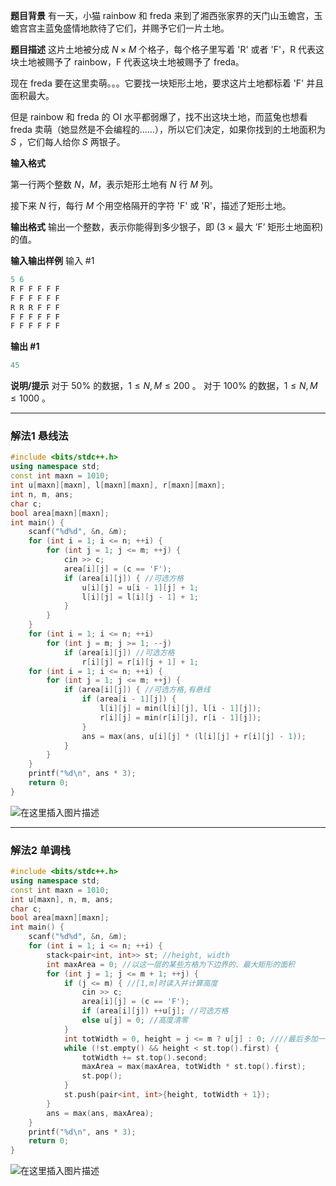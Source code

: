 **题目背景**
有一天，小猫 rainbow 和 freda 来到了湘西张家界的天门山玉蟾宫，玉蟾宫宫主蓝兔盛情地款待了它们，并赐予它们一片土地。

**题目描述**
这片土地被分成 $N\times M$ 个格子，每个格子里写着 'R' 或者 'F'，R 代表这块土地被赐予了 rainbow，F 代表这块土地被赐予了 freda。

现在 freda 要在这里卖萌。。。它要找一块矩形土地，要求这片土地都标着 'F' 并且面积最大。

但是 rainbow 和 freda 的 OI 水平都弱爆了，找不出这块土地，而蓝兔也想看 freda 卖萌（她显然是不会编程的……），所以它们决定，如果你找到的土地面积为 $S$ ，它们每人给你 $S$ 两银子。

**输入格式**

第一行两个整数 $N$，$M$，表示矩形土地有 $N$ 行 $M$ 列。

接下来 $N$ 行，每行 $M$ 个用空格隔开的字符 'F' 或 'R'，描述了矩形土地。

**输出格式**
输出一个整数，表示你能得到多少银子，即 ($3\times \text{最大 'F' 矩形土地面积})$ 的值。

**输入输出样例**
输入 #1

```cpp
5 6 
R F F F F F 
F F F F F F 
R R R F F F 
F F F F F F 
F F F F F F
```

**输出 #1**
```cpp
45
```
**说明/提示**
对于 $50\%$ 的数据，$1 \leq N, M \leq 200$ 。
对于 $100\%$ 的数据，$1 \leq N, M \leq 1000$ 。

---
### 解法1 悬线法
```cpp
#include <bits/stdc++.h>
using namespace std;
const int maxn = 1010;
int u[maxn][maxn], l[maxn][maxn], r[maxn][maxn];
int n, m, ans;
char c;
bool area[maxn][maxn];
int main() {
	scanf("%d%d", &n, &m);
	for (int i = 1; i <= n; ++i) {
		for (int j = 1; j <= m; ++j) {
			cin >> c;
			area[i][j] = (c == 'F');
			if (area[i][j]) { //可选方格
				u[i][j] = u[i - 1][j] + 1;
				l[i][j] = l[i][j - 1] + 1;
			}
		}
	}
	for (int i = 1; i <= n; ++i)
		for (int j = m; j >= 1; --j)
			if (area[i][j]) //可选方格
				r[i][j] = r[i][j + 1] + 1;
	for (int i = 1; i <= n; ++i) {
		for (int j = 1; j <= m; ++j) {
			if (area[i][j]) { //可选方格,有悬线
				if (area[i - 1][j]) {
					l[i][j] = min(l[i][j], l[i - 1][j]);
					r[i][j] = min(r[i][j], r[i - 1][j]);
				}
				ans = max(ans, u[i][j] * (l[i][j] + r[i][j] - 1));
			}
		}
	}
	printf("%d\n", ans * 3);
	return 0;
}
```
![在这里插入图片描述](https://img-blog.csdnimg.cn/100296e4c0fc412793d0401d68d20c81.png?x-oss-process=image/watermark,type_ZHJvaWRzYW5zZmFsbGJhY2s,shadow_50,text_Q1NETiBAbWVtY3B5MA==,size_20,color_FFFFFF,t_70,g_se,x_16)

---
### 解法2 单调栈
```cpp
#include <bits/stdc++.h>
using namespace std;
const int maxn = 1010;
int u[maxn], n, m, ans;
char c;
bool area[maxn][maxn];
int main() {
	scanf("%d%d", &n, &m);
	for (int i = 1; i <= n; ++i) {
		stack<pair<int, int>> st; //height, width
		int maxArea = 0; //以这一层的某些方格为下边界的、最大矩形的面积
		for (int j = 1; j <= m + 1; ++j) {
			if (j <= m) { //[1,m]时读入并计算高度
				cin >> c;
				area[i][j] = (c == 'F');
				if (area[i][j]) ++u[j]; //可选方格
				else u[j] = 0; //高度清零
			}
			int totWidth = 0, height = j <= m ? u[j] : 0; ////最后多加一个0高度柱子作为哨兵
			while (!st.empty() && height < st.top().first) {
				totWidth += st.top().second;
				maxArea = max(maxArea, totWidth * st.top().first);
				st.pop();
			}
			st.push(pair<int, int>{height, totWidth + 1});
		}
		ans = max(ans, maxArea);
	}
	printf("%d\n", ans * 3);
	return 0;
}
```
![在这里插入图片描述](https://img-blog.csdnimg.cn/9ac1e8b27f4945e69b4a8a70670bf6a9.png?x-oss-process=image/watermark,type_ZHJvaWRzYW5zZmFsbGJhY2s,shadow_50,text_Q1NETiBAbWVtY3B5MA==,size_20,color_FFFFFF,t_70,g_se,x_16)


